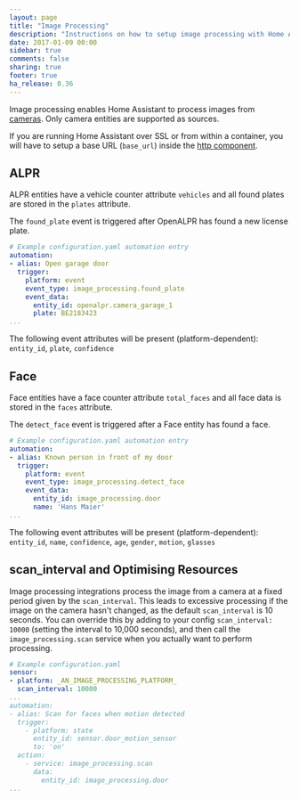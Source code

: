 ```yaml
---
layout: page
title: "Image Processing"
description: "Instructions on how to setup image processing with Home Assistant."
date: 2017-01-09 00:00
sidebar: true
comments: false
sharing: true
footer: true
ha_release: 0.36
---
```


Image processing enables Home Assistant to process images from [cameras](/components/#camera). Only camera entities are supported as sources.

<div class='note'>

If you are running Home Assistant over SSL or from within a container, you will have to setup a base URL (`base_url`) inside the [http component](/components/http/).

</div>

## ALPR

ALPR entities have a vehicle counter attribute `vehicles` and all found plates are stored in the `plates` attribute.

The `found_plate` event is triggered after OpenALPR has found a new license plate.

```yaml
# Example configuration.yaml automation entry
automation:
- alias: Open garage door
  trigger:
    platform: event
    event_type: image_processing.found_plate
    event_data:
      entity_id: openalpr.camera_garage_1
      plate: BE2183423
...
```

The following event attributes will be present (platform-dependent): `entity_id`, `plate`, `confidence`

## Face

Face entities have a face counter attribute `total_faces` and all face data is stored in the `faces` attribute.

The `detect_face` event is triggered after a Face entity has found a face.

```yaml
# Example configuration.yaml automation entry
automation:
- alias: Known person in front of my door
  trigger:
    platform: event
    event_type: image_processing.detect_face
    event_data:
      entity_id: image_processing.door
      name: 'Hans Maier'
...
```

The following event attributes will be present (platform-dependent): `entity_id`, `name`, `confidence`, `age`, `gender`, `motion`, `glasses`

## scan_interval and Optimising Resources

Image processing integrations process the image from a camera at a fixed period given by the `scan_interval`. This leads to excessive processing if the image on the camera hasn't changed, as the default `scan_interval` is 10 seconds. You can override this by adding to your config `scan_interval: 10000` (setting the interval to 10,000 seconds), and then call the `image_processing.scan` service when you actually want to perform processing.

```yaml
# Example configuration.yaml
sensor:
- platform: _AN_IMAGE_PROCESSING_PLATFORM_
  scan_interval: 10000
...
automation:
- alias: Scan for faces when motion detected
  trigger:
    - platform: state
      entity_id: sensor.door_motion_sensor
      to: 'on'
  action:
    - service: image_processing.scan
      data:
        entity_id: image_processing.door
...
```
